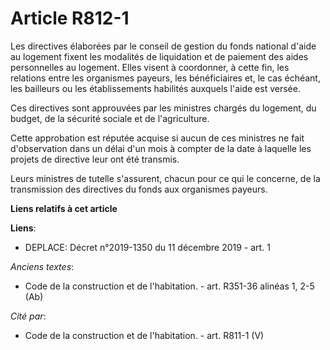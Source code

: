 # Article R812-1

Les directives élaborées par le conseil de gestion du fonds national d'aide au logement fixent les modalités de liquidation
et de paiement des aides personnelles au logement. Elles visent à coordonner, à cette fin, les relations entre les organismes
payeurs, les bénéficiaires et, le cas échéant, les bailleurs ou les établissements habilités auxquels l'aide est versée.

Ces directives sont approuvées par les ministres chargés du logement, du budget, de la sécurité sociale et de l'agriculture.

Cette approbation est réputée acquise si aucun de ces ministres ne fait d'observation dans un délai d'un mois à compter de la
date à laquelle les projets de directive leur ont été transmis.

Leurs ministres de tutelle s'assurent, chacun pour ce qui le concerne, de la transmission des directives du fonds aux
organismes payeurs.

**Liens relatifs à cet article**

**Liens**:

  - DEPLACE: Décret n°2019-1350 du 11 décembre 2019 - art. 1

_Anciens textes_:

  - Code de la construction et de l'habitation. - art. R351-36 alinéas 1, 2-5 (Ab)

_Cité par_:

  - Code de la construction et de l'habitation. - art. R811-1 (V)

